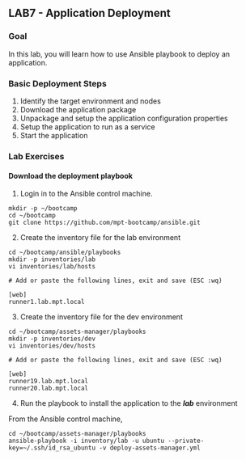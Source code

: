 ## LAB7 - Application Deployment

### Goal
In this lab, you will learn how to use Ansible playbook to deploy an application.

### Basic Deployment Steps

1. Identify the target environment and nodes
2. Download the application package
3. Unpackage and setup the application configuration properties
4. Setup the application to run as a service
5. Start the application


### Lab Exercises

#### Download the deployment playbook

1. Login in to the Ansible control machine.

```console
mkdir -p ~/bootcamp
cd ~/bootcamp
git clone https://github.com/mpt-bootcamp/ansible.git
```

2. Create the inventory file for the lab environment

```console
cd ~/bootcamp/ansible/playbooks
mkdir -p inventories/lab
vi inventories/lab/hosts

# Add or paste the following lines, exit and save (ESC :wq)

[web]
runner1.lab.mpt.local
```

3. Create the inventory file for the dev environment

```console
cd ~/bootcamp/assets-manager/playbooks
mkdir -p inventories/dev
vi inventories/dev/hosts

# Add or paste the following lines, exit and save (ESC :wq)

[web]
runner19.lab.mpt.local
runner20.lab.mpt.local
```

4. Run the playbook to install the application to the ***lab*** environment

From the Ansible control machine,

```console
cd ~/bootcamp/assets-manager/playbooks
ansible-playbook -i inventory/lab -u ubuntu --private-key=~/.ssh/id_rsa_ubuntu -v deploy-assets-manager.yml
```